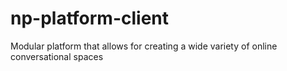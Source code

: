 # np-platform-client
Modular platform that allows for creating a wide variety of online conversational spaces
